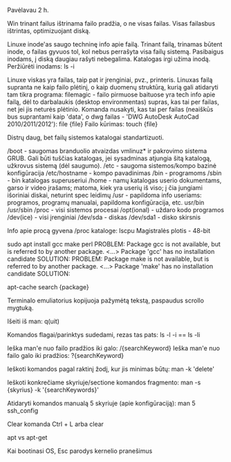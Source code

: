 Pavėlavau 2 h.

Win trinant failus ištrinama failo pradžia, o ne visas failas. Visas failasbus ištrintas, optimizuojant diską.

Linuxe inode'as saugo techninę info apie failą. Trinant failą, trinamas būtent inode, o failas gyvuos tol, kol nebus perrašyta visa failų sistemą. Pasibaigus inodams, į diską daugiau rašyti nebegalima. Katalogas irgi užima inodą.
Peržiūrėti inodams:
ls -i

Linuxe viskas yra failas, taip pat ir įrenginiai, pvz., printeris. Linuxas failą supranta ne kaip failo plėtinį, o kaip duomenų struktūrą, kurią gali atidaryti tam tikra programa: filemagic - failo pirmuose baituose yra tech info apie failą, dėl to darbalaukis (desktop environmentas) supras, kas tai per failas, net jei jis neturės plėtinio.
Komanda nusakyti, kas tai per failas (neaiškūs bus suprantami kaip 'data', o dwg failas - 'DWG AutoDesk AutoCad 2010/2011/2012'):
file {file}
Failo kūrimas:
touch {file}

Distrų daug, bet failų sistemos katalogai standartizuoti.

/boot - saugomas branduolio atvaizdas vmlinuz* ir pakrovimo sistema GRUB. Gali būti tuščias katalogas, jei sysadminas atjungia šitą katalogą, užkrovus sistemą (dėl saugumo).
/etc - saugoma sistemos/kompo bazinė konfigūracija
/etc/hostname - kompo pavadinimas
/bin - programoms
/sbin - bin katalogas superuseriui
/home - namų katalogas userio dokumentams, garso ir video įrašams; matoma, kiek yra userių iš viso; į čia jungiami išoriniai diskai, neturint spec leidimų
/usr - papildoma info useriams: programos, programų manualai, papildoma konfigūracija, etc.
usr/bin
/usr/sbin
/proc - visi sistemos procesai
/opt(ional) - uždaro kodo programos
/dev(ice) - visi įrenginiai
/dev/sda - diskas
/dev/sda1 - disko skirsnis

Info apie procą gyvena /proc kataloge:
lscpu
Magistralės plotis - 48-bit

sudo apt install gcc make perl
PROBLEM: Package gcc is not available, but is referred to by another package. <...> Package 'gcc' has no installation candidate
SOLUTION: 
PROBLEM: Package make is not available, but is referred to by another package. <...> Package 'make' has no installation candidate
SOLUTION: 

apt-cache search {package}

Terminalo emuliatorius kopijuoja pažymėtą tekstą, paspaudus scrollo mygtuką.

Išeiti iš man:
q(uit)

Komandos flagai/parinktys sudedami, rezas tas pats: 
ls -l -i == ls -li

Ieška man'e nuo failo pradžios iki galo:
/{searchKeyword}
Ieška man'e nuo failo galo iki pradžios:
?{searchKeyword}

Ieškoti komandos pagal raktinį žodį, kur jis minimas būtų:
man -k 'delete'

Ieškoti konkrečiame skyriuje/sectione komandos fragmento:
man -s {skyrius} -k '{searchKeywords}'

Atidaryti komandos manualą 5 skyriuje (apie konfigūraciją):
man 5 ssh_config

Clear komanda
Ctrl + L arba clear

apt vs apt-get

Kai bootinasi OS, Esc parodys kernelio pranešimus
